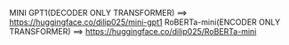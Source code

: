 MINI GPT1(DECODER ONLY TRANSFORMER) ==> https://huggingface.co/dilip025/mini-gpt1
RoBERTa-mini(ENCODER ONLY TRANSFORMER) ==> https://huggingface.co/dilip025/RoBERTa-mini
